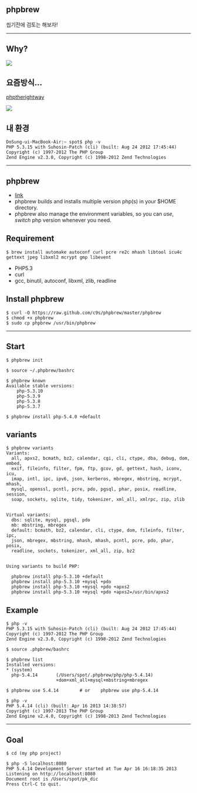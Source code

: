 ## phpbrew

씹기전에 검토는 해보자!


***


## Why?

![](http://softspot.github.io/study/doc/phpbrew/01.png)


## 요즘방식...

[phptherightway](http://www.phptherightway.com/)

![](http://softspot.github.io/study/doc/phpbrew/02.png)


## 내 환경

    DoSung-ui-MacBook-Air:~ spot$ php -v
    PHP 5.3.15 with Suhosin-Patch (cli) (built: Aug 24 2012 17:45:44)
    Copyright (c) 1997-2012 The PHP Group
    Zend Engine v2.3.0, Copyright (c) 1998-2012 Zend Technologies


***


## phpbrew

* [link](https://github.com/c9s/phpbrew)
* phpbrew builds and installs multiple version php(s) in your $HOME directory.
* phpbrew also manage the environment variables, so you can *use*, *switch* php version whenever you need.


## Requirement

    $ brew install automake autoconf curl pcre re2c mhash libtool icu4c gettext jpeg libxml2 mcrypt gmp libevent

* PHP5.3
* curl
* gcc, binutil, autoconf, libxml, zlib, readline


## Install phpbrew

    $ curl -O https://raw.github.com/c9s/phpbrew/master/phpbrew
    $ chmod +x phpbrew
    $ sudo cp phpbrew /usr/bin/phpbrew


***


## Start

    $ phpbrew init

    $ source ~/.phpbrew/bashrc

    $ phpbrew known
    Available stable versions:
        php-5.3.10
        php-5.3.9
        php-5.3.8
        php-5.3.7

    $ phpbrew install php-5.4.0 +default

## variants

    $ phpbrew variants
    Variants:
      all, apxs2, bcmath, bz2, calendar, cgi, cli, ctype, dba, debug, dom, embed,
      exif, fileinfo, filter, fpm, ftp, gcov, gd, gettext, hash, iconv, icu,
      imap, intl, ipc, ipv6, json, kerberos, mbregex, mbstring, mcrypt, mhash,
      mysql, openssl, pcntl, pcre, pdo, pgsql, phar, posix, readline, session,
      soap, sockets, sqlite, tidy, tokenizer, xml_all, xmlrpc, zip, zlib


    Virtual variants:
      dbs: sqlite, mysql, pgsql, pdo
      mb: mbstring, mbregex
      default: bcmath, bz2, calendar, cli, ctype, dom, fileinfo, filter, ipc,
      json, mbregex, mbstring, mhash, mhash, pcntl, pcre, pdo, phar, posix,
      readline, sockets, tokenizer, xml_all, zip, bz2


    Using variants to build PHP:

      phpbrew install php-5.3.10 +default
      phpbrew install php-5.3.10 +mysql +pdo
      phpbrew install php-5.3.10 +mysql +pdo +apxs2
      phpbrew install php-5.3.10 +mysql +pdo +apxs2=/usr/bin/apxs2


## Example

    $ php -v
    PHP 5.3.15 with Suhosin-Patch (cli) (built: Aug 24 2012 17:45:44)
    Copyright (c) 1997-2012 The PHP Group
    Zend Engine v2.3.0, Copyright (c) 1998-2012 Zend Technologies

    $ source .phpbrew/bashrc

    $ phpbrew list
    Installed versions:
    * (system)
      php-5.4.14       (/Users/spot/.phpbrew/php/php-5.4.14)
                       +dom+xml_all+mysql+mbstring+mbregex

    $ phpbrew use 5.4.14        # or    phpbrew use php-5.4.14

    $ php -v
    PHP 5.4.14 (cli) (built: Apr 16 2013 14:38:57)
    Copyright (c) 1997-2013 The PHP Group
    Zend Engine v2.4.0, Copyright (c) 1998-2013 Zend Technologies


***


## Goal

    $ cd (my php project)

    $ php -S localhost:8080
    PHP 5.4.14 Development Server started at Tue Apr 16 16:18:35 2013
    Listening on http://localhost:8080
    Document root is /Users/spot/pk_dic
    Press Ctrl-C to quit.

